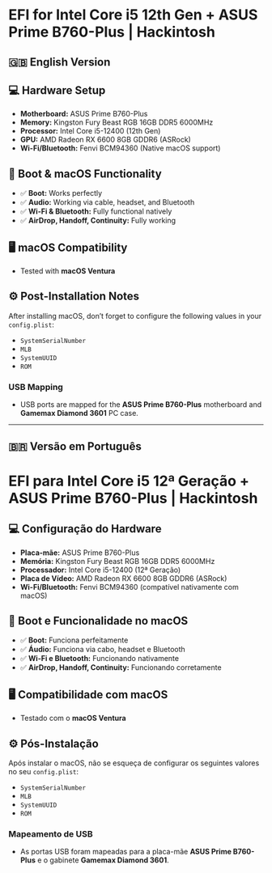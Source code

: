 # EFI for Intel Core i5 12th Gen + ASUS Prime B760-Plus | Hackintosh

## 🇬🇧 English Version

## 💻 Hardware Setup

- **Motherboard:** ASUS Prime B760-Plus  
- **Memory:** Kingston Fury Beast RGB 16GB DDR5 6000MHz  
- **Processor:** Intel Core i5-12400 (12th Gen)  
- **GPU:** AMD Radeon RX 6600 8GB GDDR6 (ASRock)  
- **Wi-Fi/Bluetooth:** Fenvi BCM94360 (Native macOS support)

## 🚀 Boot & macOS Functionality

- ✅ **Boot:** Works perfectly  
- ✅ **Audio:** Working via cable, headset, and Bluetooth  
- ✅ **Wi-Fi & Bluetooth:** Fully functional natively  
- ✅ **AirDrop, Handoff, Continuity:** Fully working  

## 🖥️ macOS Compatibility

- Tested with **macOS Ventura**

## ⚙️ Post-Installation Notes

After installing macOS, don’t forget to configure the following values in your `config.plist`:

- `SystemSerialNumber`  
- `MLB`  
- `SystemUUID`  
- `ROM`  

### USB Mapping

- USB ports are mapped for the **ASUS Prime B760-Plus** motherboard and **Gamemax Diamond 3601** PC case.

---

## 🇧🇷 Versão em Português

# EFI para Intel Core i5 12ª Geração + ASUS Prime B760-Plus | Hackintosh

## 💻 Configuração do Hardware

- **Placa-mãe:** ASUS Prime B760-Plus  
- **Memória:** Kingston Fury Beast RGB 16GB DDR5 6000MHz  
- **Processador:** Intel Core i5-12400 (12ª Geração)  
- **Placa de Vídeo:** AMD Radeon RX 6600 8GB GDDR6 (ASRock)  
- **Wi-Fi/Bluetooth:** Fenvi BCM94360 (compatível nativamente com macOS)

## 🚀 Boot e Funcionalidade no macOS

- ✅ **Boot:** Funciona perfeitamente  
- ✅ **Áudio:** Funciona via cabo, headset e Bluetooth  
- ✅ **Wi-Fi e Bluetooth:** Funcionando nativamente  
- ✅ **AirDrop, Handoff, Continuity:** Funcionando corretamente  

## 🖥️ Compatibilidade com macOS

- Testado com o **macOS Ventura**

## ⚙️ Pós-Instalação

Após instalar o macOS, não se esqueça de configurar os seguintes valores no seu `config.plist`:

- `SystemSerialNumber`  
- `MLB`  
- `SystemUUID`  
- `ROM`  

### Mapeamento de USB

- As portas USB foram mapeadas para a placa-mãe **ASUS Prime B760-Plus** e o gabinete **Gamemax Diamond 3601**.
